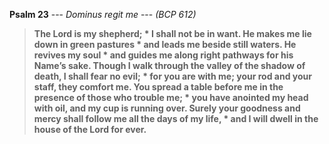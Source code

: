 **Psalm 23** --- _Dominus regit me_ --- _(BCP 612)_
> **The Lord is my shepherd; *
I shall not be in want.
He makes me lie down in green pastures *
		and leads me beside still waters.
He revives my soul *
		and guides me along right pathways for his Name’s sake.
Though I walk through the valley of the shadow of death,
			I shall fear no evil; *
		for you are with me;
			your rod and your staff, they comfort me.
You spread a table before me
			in the presence of those who trouble me; *
		you have anointed my head with oil,
			and my cup is running over.
Surely your goodness and mercy shall follow me
			all the days of my life, *
		and I will dwell in the house of the Lord for ever.**
